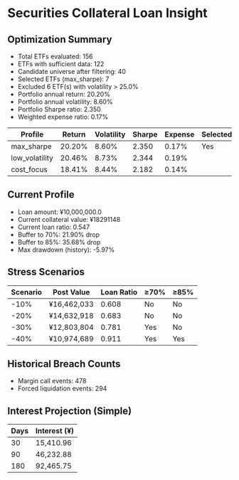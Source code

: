 # Securities Collateral Loan Insight

## Optimization Summary
- Total ETFs evaluated: 156
- ETFs with sufficient data: 122
- Candidate universe after filtering: 40
- Selected ETFs (max_sharpe): 7
- Excluded 6 ETF(s) with volatility > 25.0%
- Portfolio annual return: 20.20%
- Portfolio annual volatility: 8.60%
- Portfolio Sharpe ratio: 2.350
- Weighted expense ratio: 0.17%

| Profile | Return | Volatility | Sharpe | Expense | Selected |
| --- | --- | --- | --- | --- | --- |
| max_sharpe | 20.20% | 8.60% | 2.350 | 0.17% | Yes |
| low_volatility | 20.46% | 8.73% | 2.344 | 0.19% |  |
| cost_focus | 18.41% | 8.44% | 2.182 | 0.14% |  |

## Current Profile
- Loan amount: ¥10,000,000.0
- Current collateral value: ¥18291148
- Current loan ratio: 0.547
- Buffer to 70%: 21.90% drop
- Buffer to 85%: 35.68% drop
- Max drawdown (history): -5.97%

## Stress Scenarios
| Scenario | Post Value | Loan Ratio | ≥70% | ≥85% |
| --- | --- | --- | --- | --- |
| -10% | ¥16,462,033 | 0.608 | No | No |
| -20% | ¥14,632,918 | 0.683 | No | No |
| -30% | ¥12,803,804 | 0.781 | Yes | No |
| -40% | ¥10,974,689 | 0.911 | Yes | Yes |

## Historical Breach Counts
- Margin call events: 478
- Forced liquidation events: 294

## Interest Projection (Simple)
| Days | Interest (¥) |
| --- | --- |
| 30 | 15,410.96 |
| 90 | 46,232.88 |
| 180 | 92,465.75 |
